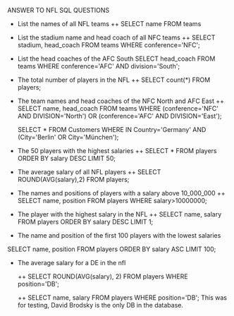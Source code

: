 ANSWER TO NFL SQL QUESTIONS

- List the names of all NFL teams
  ++ SELECT name FROM teams
- List the stadium name and head coach of all NFC teams
  ++ SELECT stadium, head_coach FROM teams WHERE conference='NFC';

- List the head coaches of the AFC South
  SELECT head_coach FROM teams WHERE conference='AFC' AND division='South';

- The total number of players in the NFL
  ++ SELECT count(*) FROM players;

- The team names and head coaches of the NFC North and AFC East
  ++  SELECT name, head_coach FROM teams WHERE (conference='NFC' AND DIVISION='North') OR (conference='AFC' AND DIVISION='East');

  SELECT * FROM Customers
WHERE IN Country='Germany'
AND (City='Berlin' OR City='München');

- The 50 players with the highest salaries
  ++ SELECT * FROM players ORDER BY salary DESC LIMIT 50;

- The average salary of all NFL players
  ++ SELECT ROUND(AVG(salary),2) FROM players;

- The names and positions of players with a salary above 10_000_000
  ++ SELECT name, position FROM players WHERE salary>10000000;

- The player with the highest salary in the NFL
  ++ SELECT name, salary FROM players ORDER BY salary DESC LIMIT 1;

- The name and position of the first 100 players with the lowest salaries

SELECT name, position FROM players ORDER BY salary ASC LIMIT 100;

- The average salary for a DE in the nfl

  ++ SELECT ROUND(AVG(salary), 2) FROM players WHERE position='DB';

  ++ SELECT name, salary FROM players WHERE position='DB'; This was for testing, David Brodsky is the only DB in the database.